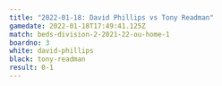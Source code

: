 ```yaml
---
title: "2022-01-18: David Phillips vs Tony Readman"
gamedate: 2022-01-18T17:49:41.125Z
match: beds-division-2-2021-22-ou-home-1
boardno: 3
white: david-phillips
black: tony-readman
result: 0-1
---
```

